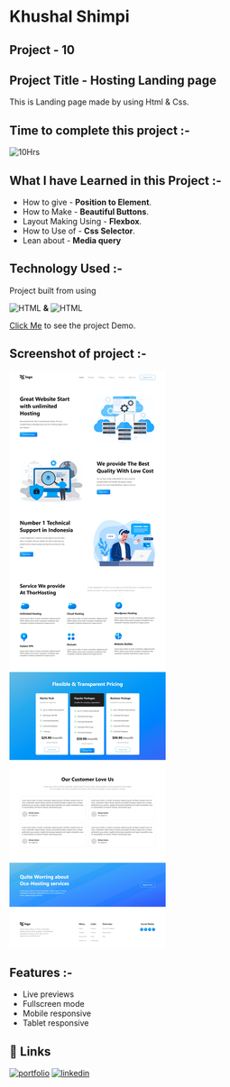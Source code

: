 # **Khushal Shimpi**

## **Project - 10**


## Project Title - Hosting Landing page
This is Landing page made by using Html & Css.

##  Time to complete this project :-
![10Hrs](https://img.shields.io/badge/10-Hrs-green)


## What I have Learned in this Project :-

- How to give - **Position to Element**.
- How to Make - **Beautiful Buttons**.
- Layout Making Using - **Flexbox**.
- How to Use of - **Css Selector**.
- Lean about - **Media query**


## Technology Used :-

Project  built from using

![HTML](https://img.shields.io/badge/HTML5-orange) 
**&**
![HTML](https://img.shields.io/badge/CSS3-blue)

[Click Me](https://chic-capybara-6219ed.netlify.app) to see the project Demo.



## Screenshot of  project :-
![screenshot](./screenshot-11.png)




## Features :-

- Live previews
- Fullscreen mode
- Mobile responsive
- Tablet responsive



## 🔗 Links
[![portfolio](https://img.shields.io/badge/my_portfolio-000?style=for-the-badge&logo=ko-fi&logoColor=white)]()
[![linkedin](https://img.shields.io/badge/linkedin-0A66C2?style=for-the-badge&logo=linkedin&logoColor=white)](https://www.linkedin.com/in/khushal-shimpi-8a8685201/)
